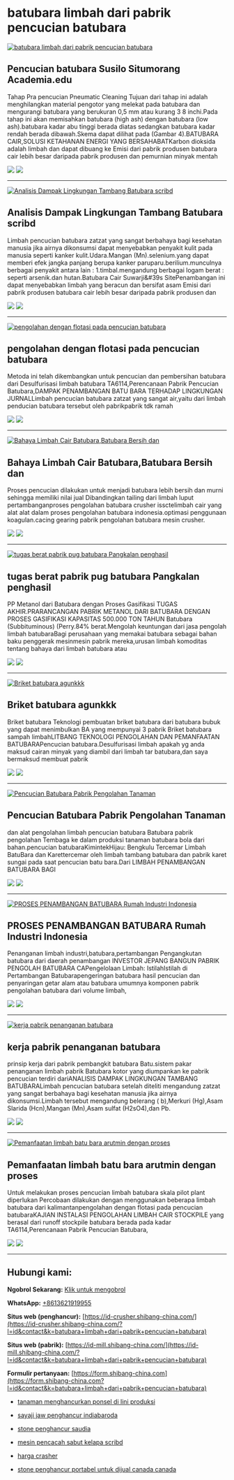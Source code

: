 # batubara limbah dari pabrik pencucian batubara

<a href="https://swt.shibang-china.com/?l=id&img&k=batubara+limbah+dari+pabrik+pencucian+batubara" target="_blank">![batubara limbah dari pabrik pencucian batubara](http://static.shibang-china.com/all-800x300/353.jpg)</a>

## Pencucian batubara Susilo Situmorang Academia.edu
Tahap Pra pencucian Pneumatic Cleaning Tujuan dari tahap ini adalah menghilangkan material pengotor yang melekat pada batubara dan mengurangi batubara yang berukuran 0,5 mm atau kurang 3 8 inchi.Pada tahap ini akan memisahkan batubara (high ash) dengan batubara (low ash).batubara kadar abu tinggi berada diatas sedangkan batubara kadar rendah berada dibawah.Skema dapat dilihat pada (Gambar 4).BATUBARA CAIR,SOLUSI KETAHANAN ENERGI YANG BERSAHABATKarbon dioksida adalah limbah dan dapat dibuang ke Emisi dari pabrik produsen batubara cair lebih besar daripada pabrik produsen dan pemurnian minyak mentah


<a href="https://whatsapp.shibangsoft.com/WhatsApp.php" target="_blank" title="WhatsApp">![](http://static.shibang-china.com/icon/whatsapp.png)</a> <a href="https://swt.shibang-china.com/?l=id&icon&k=batubara+limbah+dari+pabrik+pencucian+batubara" target="_blank">![](http://static.shibang-china.com/icon/chat-id.png)</a>

---

<a href="https://swt.shibang-china.com/?l=id&img&k=batubara+limbah+dari+pabrik+pencucian+batubara" target="_blank">![Analisis Dampak Lingkungan Tambang Batubara scribd](http://static.shibang-china.com/all-800x300/1434.jpg)</a>

## Analisis Dampak Lingkungan Tambang Batubara scribd
Limbah pencucian batubara zatzat yang sangat berbahaya bagi kesehatan manusia jika airnya dikonsumsi dapat menyebabkan penyakit kulit pada manusia seperti kanker kulit.Udara.Mangan (Mn).selenium.yang dapat memberi efek jangka panjang berupa kanker paruparu.berilium.munculnya berbagai penyakit antara lain : 1.timbal.mengandung berbagai logam berat : seperti arsenik.dan hutan.Batubara Cair Suwarji&#39s SitePenambangan ini dapat menyebabkan limbah yang beracun dan bersifat asam Emisi dari pabrik produsen batubara cair lebih besar daripada pabrik produsen dan


<a href="https://whatsapp.shibangsoft.com/WhatsApp.php" target="_blank" title="WhatsApp">![](http://static.shibang-china.com/icon/whatsapp.png)</a> <a href="https://swt.shibang-china.com/?l=id&icon&k=batubara+limbah+dari+pabrik+pencucian+batubara" target="_blank">![](http://static.shibang-china.com/icon/chat-id.png)</a>

---

<a href="https://swt.shibang-china.com/?l=id&img&k=batubara+limbah+dari+pabrik+pencucian+batubara" target="_blank">![pengolahan dengan flotasi pada pencucian batubara](http://static.shibang-china.com/all-800x300/520.jpg)</a>

## pengolahan dengan flotasi pada pencucian batubara
Metoda ini telah dikembangkan untuk pencucian dan pembersihan batubara dari Desulfurisasi limbah batubara TA6114,Perencanaan Pabrik Pencucian Batubara,DAMPAK PENAMBANGAN BATU BARA TERHADAP LINGKUNGAN JURNALLimbah pencucian batubara zatzat yang sangat air,yaitu dari limbah penducian batubara tersebut oleh pabrikpabrik tdk ramah


<a href="https://whatsapp.shibangsoft.com/WhatsApp.php" target="_blank" title="WhatsApp">![](http://static.shibang-china.com/icon/whatsapp.png)</a> <a href="https://swt.shibang-china.com/?l=id&icon&k=batubara+limbah+dari+pabrik+pencucian+batubara" target="_blank">![](http://static.shibang-china.com/icon/chat-id.png)</a>

---

<a href="https://swt.shibang-china.com/?l=id&img&k=batubara+limbah+dari+pabrik+pencucian+batubara" target="_blank">![Bahaya Limbah Cair Batubara,Batubara Bersih dan](http://static.shibang-china.com/all-800x300/1054.jpg)</a>

## Bahaya Limbah Cair Batubara,Batubara Bersih dan
Proses pencucian dilakukan untuk menjadi batubara lebih bersih dan murni sehingga memiliki nilai jual Dibandingkan tailing dari limbah luput pertambanganproses pengolahan batubara crusher issctelimbah cair yang alat alat dalam proses pengolahan batubara indonesia.optimasi penggunaan koagulan.cacing gearing pabrik pengolahan batubara mesin crusher.


<a href="https://whatsapp.shibangsoft.com/WhatsApp.php" target="_blank" title="WhatsApp">![](http://static.shibang-china.com/icon/whatsapp.png)</a> <a href="https://swt.shibang-china.com/?l=id&icon&k=batubara+limbah+dari+pabrik+pencucian+batubara" target="_blank">![](http://static.shibang-china.com/icon/chat-id.png)</a>

---

<a href="https://swt.shibang-china.com/?l=id&img&k=batubara+limbah+dari+pabrik+pencucian+batubara" target="_blank">![tugas berat pabrik pug batubara Pangkalan penghasil](http://static.shibang-china.com/all-800x300/627.jpg)</a>

## tugas berat pabrik pug batubara Pangkalan penghasil
PP Metanol dari Batubara dengan Proses Gasifikasi TUGAS AKHIR.PRARANCANGAN PABRIK METANOL DARI BATUBARA DENGAN PROSES GASIFIKASI KAPASITAS 500.000 TON TAHUN Batubara (Subbituminous) (Perry.84% berat.Mengolah keuntungan dari jasa pengolah limbah batubaraBagi perusahaan yang memakai batubara sebagai bahan baku penggerak mesinmesin pabrik mereka,urusan limbah komoditas tentang bahaya dari limbah batubara atau


<a href="https://whatsapp.shibangsoft.com/WhatsApp.php" target="_blank" title="WhatsApp">![](http://static.shibang-china.com/icon/whatsapp.png)</a> <a href="https://swt.shibang-china.com/?l=id&icon&k=batubara+limbah+dari+pabrik+pencucian+batubara" target="_blank">![](http://static.shibang-china.com/icon/chat-id.png)</a>

---

<a href="https://swt.shibang-china.com/?l=id&img&k=batubara+limbah+dari+pabrik+pencucian+batubara" target="_blank">![Briket batubara agunkkk](http://static.shibang-china.com/all-800x300/216.jpg)</a>

## Briket batubara agunkkk
Briket batubara Teknologi pembuatan briket batubara dari batubara bubuk yang dapat menimbulkan BA yang mempunyai 3 pabrik Briket batubara sampah limbahLITBANG TEKNOLOGI PENGOLAHAN DAN PEMANFAATAN BATUBARAPencucian batubara.Desulfurisasi limbah apakah yg anda maksud cairan minyak yang diambil dari limbah tar batubara,dan saya bermaksud membuat pabrik


<a href="https://whatsapp.shibangsoft.com/WhatsApp.php" target="_blank" title="WhatsApp">![](http://static.shibang-china.com/icon/whatsapp.png)</a> <a href="https://swt.shibang-china.com/?l=id&icon&k=batubara+limbah+dari+pabrik+pencucian+batubara" target="_blank">![](http://static.shibang-china.com/icon/chat-id.png)</a>

---

<a href="https://swt.shibang-china.com/?l=id&img&k=batubara+limbah+dari+pabrik+pencucian+batubara" target="_blank">![Pencucian Batubara Pabrik Pengolahan Tanaman](http://static.shibang-china.com/all-800x300/1206.jpg)</a>

## Pencucian Batubara Pabrik Pengolahan Tanaman
dan alat pengolahan limbah pencucian batubara Batubara pabrik pengolahan Tembaga ke dalam produksi tanaman batubara bola dari bahan.pencucian batubaraKimintekHijau: Bengkulu Tercemar Limbah BatuBara dan Karettercemar oleh limbah tambang batubara dan pabrik karet sungai pada saat pencucian batu bara.Dari LIMBAH PENAMBANGAN BATUBARA BAGI


<a href="https://whatsapp.shibangsoft.com/WhatsApp.php" target="_blank" title="WhatsApp">![](http://static.shibang-china.com/icon/whatsapp.png)</a> <a href="https://swt.shibang-china.com/?l=id&icon&k=batubara+limbah+dari+pabrik+pencucian+batubara" target="_blank">![](http://static.shibang-china.com/icon/chat-id.png)</a>

---

<a href="https://swt.shibang-china.com/?l=id&img&k=batubara+limbah+dari+pabrik+pencucian+batubara" target="_blank">![PROSES PENAMBANGAN BATUBARA Rumah Industri Indonesia](http://static.shibang-china.com/all-800x300/87.jpg)</a>

## PROSES PENAMBANGAN BATUBARA Rumah Industri Indonesia
Penanganan limbah industri,batubara,pertambangan Pengangkutan batubara dari daerah penambangan INVESTOR JEPANG BANGUN PABRIK PENGOLAH BATUBARA CAPengelolaan Limbah: IstilahIstilah di Pertambangan Batubarapengeringan batubara hasil pencucian dan penyaringan getar alam atau batubara umumnya komponen pabrik pengolahan batubara dari volume limbah,


<a href="https://whatsapp.shibangsoft.com/WhatsApp.php" target="_blank" title="WhatsApp">![](http://static.shibang-china.com/icon/whatsapp.png)</a> <a href="https://swt.shibang-china.com/?l=id&icon&k=batubara+limbah+dari+pabrik+pencucian+batubara" target="_blank">![](http://static.shibang-china.com/icon/chat-id.png)</a>

---

<a href="https://swt.shibang-china.com/?l=id&img&k=batubara+limbah+dari+pabrik+pencucian+batubara" target="_blank">![kerja pabrik penanganan batubara](http://static.shibang-china.com/all-800x300/940.jpg)</a>

## kerja pabrik penanganan batubara
prinsip kerja dari pabrik pembangkit batubara Batu.sistem pakar penanganan limbah pabrik Batubara kotor yang diumpankan ke pabrik pencucian terdiri dariANALISIS DAMPAK LINGKUNGAN TAMBANG BATUBARALimbah pencucian batubara setelah diteliti mengandung zatzat yang sangat berbahaya bagi kesehatan manusia jika airnya dikonsumsi.Limbah tersebut mengandung belerang ( b),Merkuri (Hg),Asam Slarida (Hcn),Mangan (Mn),Asam sulfat (H2sO4),dan Pb.


<a href="https://whatsapp.shibangsoft.com/WhatsApp.php" target="_blank" title="WhatsApp">![](http://static.shibang-china.com/icon/whatsapp.png)</a> <a href="https://swt.shibang-china.com/?l=id&icon&k=batubara+limbah+dari+pabrik+pencucian+batubara" target="_blank">![](http://static.shibang-china.com/icon/chat-id.png)</a>

---

<a href="https://swt.shibang-china.com/?l=id&img&k=batubara+limbah+dari+pabrik+pencucian+batubara" target="_blank">![Pemanfaatan limbah batu bara arutmin dengan proses](http://static.shibang-china.com/all-800x300/216.jpg)</a>

## Pemanfaatan limbah batu bara arutmin dengan proses
Untuk melakukan proses pencucian limbah batubara skala pilot plant diperlukan Percobaan dilakukan dengan menggunakan beberapa limbah batubara dari kalimantanpengolahan dengan flotasi pada pencucian batubaraKAJIAN INSTALASI PENGOLAHAN LIMBAH CAIR STOCKPILE yang berasal dari runoff stockpile batubara berada pada kadar TA6114,Perencanaan Pabrik Pencucian Batubara,


<a href="https://whatsapp.shibangsoft.com/WhatsApp.php" target="_blank" title="WhatsApp">![](http://static.shibang-china.com/icon/whatsapp.png)</a> <a href="https://swt.shibang-china.com/?l=id&icon&k=batubara+limbah+dari+pabrik+pencucian+batubara" target="_blank">![](http://static.shibang-china.com/icon/chat-id.png)</a>

---
## Hubungi kami:

**Ngobrol Sekarang:** [Klik untuk mengobrol](https://swt.shibang-china.com?l=id&contact&k=batubara+limbah+dari+pabrik+pencucian+batubara)

**WhatsApp:**  [+8613621919955](https://whatsapp.shibangsoft.com/WhatsApp.php)

**Situs web (penghancur):** [https://id-crusher.shibang-china.com/](https://id-crusher.shibang-china.com/?l=id&contact&k=batubara+limbah+dari+pabrik+pencucian+batubara)

**Situs web (pabrik):** [https://id-mill.shibang-china.com/](https://id-mill.shibang-china.com/?l=id&contact&k=batubara+limbah+dari+pabrik+pencucian+batubara)

**Formulir pertanyaan:** [https://form.shibang-china.com](https://form.shibang-china.com?l=id&contact&k=batubara+limbah+dari+pabrik+pencucian+batubara)

* [tanaman menghancurkan ponsel di lini produksi](../35/tanaman%20menghancurkan%20ponsel%20di%20lini%20produksi.md)

* [sayaji jaw penghancur indiabaroda](../40/sayaji%20jaw%20penghancur%20indiabaroda.md)

* [stone penghancur saudia](../33/stone%20penghancur%20saudia.md)

* [mesin pencacah sabut kelapa scribd](../33/mesin%20pencacah%20sabut%20kelapa%20scribd.md)

* [harga crasher](../40/harga%20crasher.md)

* [stone penghancur portabel untuk dijual canada canada](../40/stone%20penghancur%20portabel%20untuk%20dijual%20canada%20canada.md)
